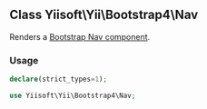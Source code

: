 ## Class Yiisoft\Yii\Bootstrap4\Nav
Renders a [Bootstrap Nav component](https://getbootstrap.com/docs/4.5/components/navs/).

### Usage

```php
declare(strict_types=1);

use Yiisoft\Yii\Bootstrap4\Nav;
```
